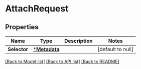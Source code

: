 # AttachRequest

## Properties
Name | Type | Description | Notes
------------ | ------------- | ------------- | -------------
**Selector** | [***Metadata**](Metadata.md) |  | [default to null]

[[Back to Model list]](../README.md#documentation-for-models) [[Back to API list]](../README.md#documentation-for-api-endpoints) [[Back to README]](../README.md)


